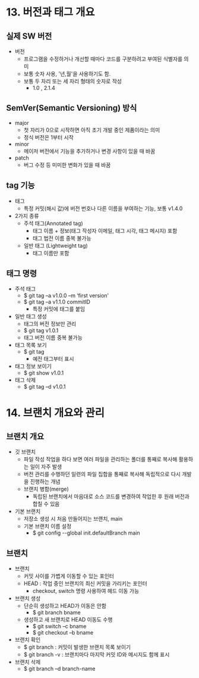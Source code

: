 # 13. 버전과 태그 개요
## 실제 SW 버전
+ 버전
  - 프로그램을 수정하거나 개선할 때마다 코드를 구분하려고 부여된 식별자를 의미
  - 보통 숫자 사용, '년,월'을 사용하기도 함.
  - 보통 두 자리 또는 세 자리 형태의 숫자로 작성
    * 1.0 , 2.1.4
## SemVer(Semantic Versioning) 방식
  - major
    * 첫 자리가 0으로 시작하면 아직 초기 개발 중인 제품이라는 의미
    * 정식 버전은 1부터 시작
  - minor
    * 메이저 버전에서 기능을 추가하거나 변경 사항이 있을 때 바꿈
  - patch
    * 버그 수정 등 미미한 변화가 있을 때 바꿈
## tag 기능
+ 태그
  - 특정 커밋(해시 값)에 버전 번호나 다른 이름을 부여하는 기능, 보통 v1.4.0
+ 2가지 종류
  - 주석 태그(Annotated tag)
    * 태그 이름 + 정보(태그 작성자 이메일, 태그 시각, 태그 메시지) 포함
    * 태그 법전 이름 중복 불가능
  - 일반 태그 (Lightweight tag)
    * 태그 이름만 포함
## 태그 명령
+ 주석 태그
  - $ git tag –a v1.0.0 –m ‘first version’
  - $ git tag –a v1.1.0 commitID
    * 특정 커밋에 태그를 붙임
+ 일반 태그 생성
  - 태그의 버전 정보만 관리
  - $ git tag v1.0.1
  - 태그 버전 이름 중복 불가능
+ 태그 목록 보기
  - $ git tag
    * 예전 태그부터 표시
+ 태그 정보 보이기
  - $ git show v1.0.1
+ 태그 삭제
  - $ git tag –d v1.0.1

# 14. 브랜치 개요와 관리
## 브랜치 개요
+ 깃 브랜치
  - 파일 작성 작업을 하다 보면 여러 파일을 관리하는 폴더를 통째로 복사해 활용하는 일이 자주 발생
  - 버전 관리를 수행하던 일련의 파일 집합을 통째로 복사해 독립적으로 다시 개발을 진행하는 개념
  - 브랜치 병함(merge)
    * 독립된 브랜치에서 마음대로 소스 코드를 변경하여 작업한 후 원래 버전과 합칠 수 있음
+ 기본 브랜치
  - 저장소 생성 시 처음 만들어지는 브랜치, main
  - 기본 브랜치 이름 설정
    * $ git config --global init.defaultBranch main
## 브랜치
+ 브랜치
  - 커밋 사이를 가볍게 이동할 수 있는 포인터
  - HEAD : 작업 중인 브랜치의 최신 커밋을 가리키는 포인터
    * checkout, switch 명령 사용하여 헤드 이동 가능
+ 브랜치 생성
  - 단순히 생성하고 HEAD가 이동은 안함
    * $ git branch bname
  - 생성하고 새 브랜치로 HEAD 이동도 수행
    * $ git switch –c bname
    * $ git checkout –b bname
 + 브랜치 확인
   - $ git branch : 커밋이 발생한 브랜치 목록 보이기
   - $ git branch -v : 브랜치마다 마지막 커밋 ID와 메시지도 함께 표시
+ 브랜치 삭제
   - $ git branch –d branch-name


